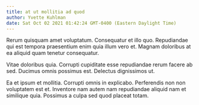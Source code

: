 ```yaml
---
title: at ut mollitia ad quod
author: Yvette Kuhlman
date: Sat Oct 02 2021 01:42:24 GMT-0400 (Eastern Daylight Time)
---
```

Rerum quisquam amet voluptatum. Consequatur et illo quo. Repudiandae qui est tempora praesentium enim quia illum vero et. Magnam doloribus at ea aliquid quam tenetur consequatur.

 Vitae doloribus quia. Corrupti cupiditate esse repudiandae rerum facere ab sed. Ducimus omnis possimus est. Delectus dignissimos ut.

 Ea et ipsum et mollitia. Corrupti omnis in explicabo. Perferendis non non voluptatem est et. Inventore nam autem nam repudiandae aliquid nam et similique quia. Possimus a culpa sed quod placeat totam.